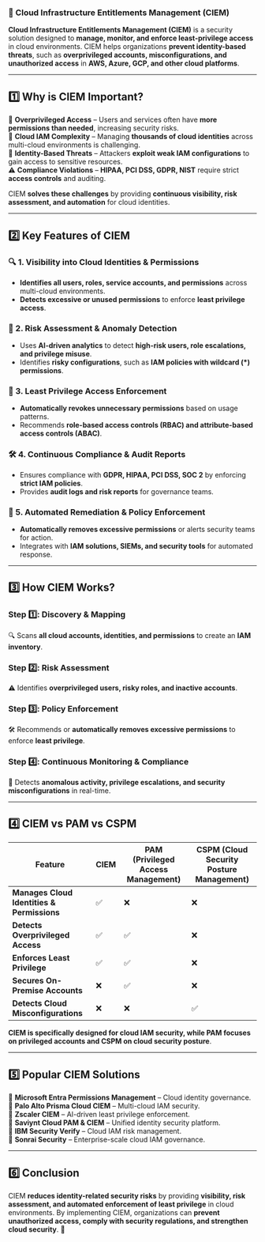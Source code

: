 ### **📌 Cloud Infrastructure Entitlements Management (CIEM)**  

**Cloud Infrastructure Entitlements Management (CIEM)** is a security solution designed to **manage, monitor, and enforce least-privilege access** in cloud environments. CIEM helps organizations **prevent identity-based threats**, such as **overprivileged accounts, misconfigurations, and unauthorized access** in **AWS, Azure, GCP, and other cloud platforms**.  

---

## **1️⃣ Why is CIEM Important?**  

🔑 **Overprivileged Access** – Users and services often have **more permissions than needed**, increasing security risks.  
🔎 **Cloud IAM Complexity** – Managing **thousands of cloud identities** across multi-cloud environments is challenging.  
🚨 **Identity-Based Threats** – Attackers **exploit weak IAM configurations** to gain access to sensitive resources.  
⚠️ **Compliance Violations** – **HIPAA, PCI DSS, GDPR, NIST** require strict **access controls** and auditing.  

CIEM **solves these challenges** by providing **continuous visibility, risk assessment, and automation** for cloud identities.  

---

## **2️⃣ Key Features of CIEM**  

### **🔍 1. Visibility into Cloud Identities & Permissions**  
- **Identifies all users, roles, service accounts, and permissions** across multi-cloud environments.  
- **Detects excessive or unused permissions** to enforce **least privilege access**.  

### **🚦 2. Risk Assessment & Anomaly Detection**  
- Uses **AI-driven analytics** to detect **high-risk users, role escalations, and privilege misuse**.  
- Identifies **risky configurations**, such as **IAM policies with wildcard (*) permissions**.  

### **🔐 3. Least Privilege Access Enforcement**  
- **Automatically revokes unnecessary permissions** based on usage patterns.  
- Recommends **role-based access controls (RBAC) and attribute-based access controls (ABAC)**.  

### **🛠️ 4. Continuous Compliance & Audit Reports**  
- Ensures compliance with **GDPR, HIPAA, PCI DSS, SOC 2** by enforcing **strict IAM policies**.  
- Provides **audit logs and risk reports** for governance teams.  

### **🚀 5. Automated Remediation & Policy Enforcement**  
- **Automatically removes excessive permissions** or alerts security teams for action.  
- Integrates with **IAM solutions, SIEMs, and security tools** for automated response.  

---

## **3️⃣ How CIEM Works?**  

### **Step 1️⃣: Discovery & Mapping**  
🔍 Scans **all cloud accounts, identities, and permissions** to create an **IAM inventory**.  

### **Step 2️⃣: Risk Assessment**  
⚠️ Identifies **overprivileged users, risky roles, and inactive accounts**.  

### **Step 3️⃣: Policy Enforcement**  
🛠️ Recommends or **automatically removes excessive permissions** to enforce **least privilege**.  

### **Step 4️⃣: Continuous Monitoring & Compliance**  
🚀 Detects **anomalous activity, privilege escalations, and security misconfigurations** in real-time.  

---

## **4️⃣ CIEM vs PAM vs CSPM**  

| Feature  | CIEM  | PAM (Privileged Access Management)  | CSPM (Cloud Security Posture Management)  |
|----------|------|------|------|
| **Manages Cloud Identities & Permissions** | ✅ | ❌ | ❌ |
| **Detects Overprivileged Access** | ✅ | ✅ | ❌ |
| **Enforces Least Privilege** | ✅ | ✅ | ❌ |
| **Secures On-Premise Accounts** | ❌ | ✅ | ❌ |
| **Detects Cloud Misconfigurations** | ❌ | ❌ | ✅ |

**CIEM is specifically designed for cloud IAM security, while PAM focuses on privileged accounts and CSPM on cloud security posture**.  

---

## **5️⃣ Popular CIEM Solutions**  

🔹 **Microsoft Entra Permissions Management** – Cloud identity governance.  
🔹 **Palo Alto Prisma Cloud CIEM** – Multi-cloud IAM security.  
🔹 **Zscaler CIEM** – AI-driven least privilege enforcement.  
🔹 **Saviynt Cloud PAM & CIEM** – Unified identity security platform.  
🔹 **IBM Security Verify** – Cloud IAM risk management.  
🔹 **Sonrai Security** – Enterprise-scale cloud IAM governance.  

---

## **6️⃣ Conclusion**  
CIEM **reduces identity-related security risks** by providing **visibility, risk assessment, and automated enforcement of least privilege** in cloud environments. By implementing CIEM, organizations can **prevent unauthorized access, comply with security regulations, and strengthen cloud security**. 🚀
